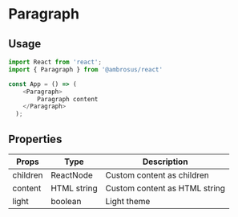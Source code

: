# Paragraph

## Usage

```javascript
import React from 'react';
import { Paragraph } from '@ambrosus/react'

const App = () => (
    <Paragraph>
        Paragraph content
    </Paragraph>
  );
```

## Properties

| Props        | Type           | Description                                    |
| ------------ | -------------- | ---------------------------------------------- |
| children     | ReactNode      | Custom content as children               |
| content      | HTML string    | Custom content as HTML string       |
| light        | boolean    | Light theme       |